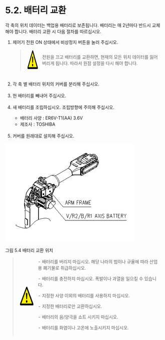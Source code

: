 ﻿# 5.2. 배터리 교환

각 축의 위치 데이터는 백업용 배터리로 보존됩니다. 배터리는 매 2년마다 반드시 교체해야 합니다. 배터리 교환 시 다음 절차를 따르십시오.


<ol style="list-style-type:decimal" start="1">
    <li>
제어기 전원 ON 상태에서 비상정지 버튼을 눌러 주십시오.
<p>
<blockquote>
<table border="0">
<thead>
  <tr>
    <td>
    <div align="center">
      <img src="../../_assets/주의표시.png" width = 60 height = 60>
    </div>
    </td>
    <td colspan="4">전원을 끄고 배터리를 교환하면, 현재의 모든 위치 데이터를 잃어버리게 됩니다. 따라서 원점 설정을 다시 해야 합니다.</td>
  </tr>
</thead>
</table>  
</blockquote>
    </li><br>
    <li>
각 축 별 배터리 위치의 커버를 분리해 주십시오.
    </li><br>
    <li>
헌 배터리를 빼내어 주십시오.
    </li><br>
    <li>
새 배터리를 조립하십시오. 조립방향에 주의해 주십시오.
<p>

-	배터리 사양 : ER6V-T1(AA) 3.6V<br>
-	제조사 : TOSHIBA

</li><br>
<li>
커버를 원래대로 설치해 주십시오.
</li>
</ol>


![](../../_assets/그림_5.4_배터리_교환위치.png)

그림 5.4 배터리 교환 위치


<blockquote>
<table border="0">
<thead>
  <tr>
    <td>
    <div align="center">
    <img src="../../_assets/주의표시.png" width = 60 height = 60>
    </div>
    </td>
    <td colspan="4">
    -	배터리를 버리지 마십시오. 해당 나라의 법이나 규율에 따라 산업용 폐기물로 취급하십시오.<p>
-	배터리를 충전하지 마십시오. 폭발이나 과열을 일으킬 수 있습니다.<p>
-	지정한 사양 이외의 배터리를 사용하지 마십시오.<p>
-	지정한 배터리로만 교환하십시오.<p> 
-	배터리의 음/양극을 쇼트 시키지 마십시오.<p>
-	배터리를 화염이나 고온에 노출시키지 마십시오. 
</td>
  </tr>
</thead>
</table>  
</blockquote>
